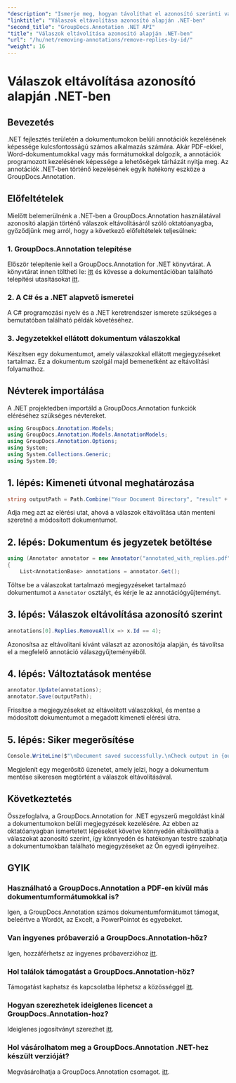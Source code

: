 ```yaml
---
"description": "Ismerje meg, hogyan távolíthat el azonosító szerinti válaszokat .NET-ben a GroupDocs.Annotation használatával. Kövesse lépésről lépésre szóló útmutatónkat a hatékony dokumentum-annotációkezeléshez."
"linktitle": "Válaszok eltávolítása azonosító alapján .NET-ben"
"second_title": "GroupDocs.Annotation .NET API"
"title": "Válaszok eltávolítása azonosító alapján .NET-ben"
"url": "/hu/net/removing-annotations/remove-replies-by-id/"
"weight": 16
---
```


# Válaszok eltávolítása azonosító alapján .NET-ben

## Bevezetés
.NET fejlesztés területén a dokumentumokon belüli annotációk kezelésének képessége kulcsfontosságú számos alkalmazás számára. Akár PDF-ekkel, Word-dokumentumokkal vagy más formátumokkal dolgozik, a annotációk programozott kezelésének képessége a lehetőségek tárházát nyitja meg. Az annotációk .NET-ben történő kezelésének egyik hatékony eszköze a GroupDocs.Annotation.
## Előfeltételek
Mielőtt belemerülnénk a .NET-ben a GroupDocs.Annotation használatával azonosító alapján történő válaszok eltávolításáról szóló oktatóanyagba, győződjünk meg arról, hogy a következő előfeltételek teljesülnek:
### 1. GroupDocs.Annotation telepítése
Először telepítenie kell a GroupDocs.Annotation for .NET könyvtárat. A könyvtárat innen töltheti le: [itt](https://releases.groupdocs.com/annotation/net/) és kövesse a dokumentációban található telepítési utasításokat [itt](https://tutorials.groupdocs.com/annotation/net/).
### 2. A C# és a .NET alapvető ismeretei
A C# programozási nyelv és a .NET keretrendszer ismerete szükséges a bemutatóban található példák követéséhez.
### 3. Jegyzetekkel ellátott dokumentum válaszokkal
Készítsen egy dokumentumot, amely válaszokkal ellátott megjegyzéseket tartalmaz. Ez a dokumentum szolgál majd bemenetként az eltávolítási folyamathoz.

## Névterek importálása
A .NET projektedben importáld a GroupDocs.Annotation funkciók eléréséhez szükséges névtereket.
```csharp
using GroupDocs.Annotation.Models;
using GroupDocs.Annotation.Models.AnnotationModels;
using GroupDocs.Annotation.Options;
using System;
using System.Collections.Generic;
using System.IO;
```
## 1. lépés: Kimeneti útvonal meghatározása
```csharp
string outputPath = Path.Combine("Your Document Directory", "result" + Path.GetExtension("input.pdf"));
```
Adja meg azt az elérési utat, ahová a válaszok eltávolítása után menteni szeretné a módosított dokumentumot.
## 2. lépés: Dokumentum és jegyzetek betöltése
```csharp
using (Annotator annotator = new Annotator("annotated_with_replies.pdf"))
{
    List<AnnotationBase> annotations = annotator.Get();
```
Töltse be a válaszokat tartalmazó megjegyzéseket tartalmazó dokumentumot a `Annotator` osztályt, és kérje le az annotációgyűjteményt.
## 3. lépés: Válaszok eltávolítása azonosító szerint
```csharp
annotations[0].Replies.RemoveAll(x => x.Id == 4);
```
Azonosítsa az eltávolítani kívánt választ az azonosítója alapján, és távolítsa el a megfelelő annotáció válaszgyűjteményéből.
## 4. lépés: Változtatások mentése
```csharp
annotator.Update(annotations);
annotator.Save(outputPath);
```
Frissítse a megjegyzéseket az eltávolított válaszokkal, és mentse a módosított dokumentumot a megadott kimeneti elérési útra.
## 5. lépés: Siker megerősítése
```csharp
Console.WriteLine($"\nDocument saved successfully.\nCheck output in {outputPath}.");
```
Megjelenít egy megerősítő üzenetet, amely jelzi, hogy a dokumentum mentése sikeresen megtörtént a válaszok eltávolításával.

## Következtetés
Összefoglalva, a GroupDocs.Annotation for .NET egyszerű megoldást kínál a dokumentumokon belüli megjegyzések kezelésére. Az ebben az oktatóanyagban ismertetett lépéseket követve könnyedén eltávolíthatja a válaszokat azonosító szerint, így könnyedén és hatékonyan testre szabhatja a dokumentumokban található megjegyzéseket az Ön egyedi igényeihez.
## GYIK
### Használható a GroupDocs.Annotation a PDF-en kívül más dokumentumformátumokkal is?
Igen, a GroupDocs.Annotation számos dokumentumformátumot támogat, beleértve a Wordöt, az Excelt, a PowerPointot és egyebeket.
### Van ingyenes próbaverzió a GroupDocs.Annotation-höz?
Igen, hozzáférhetsz az ingyenes próbaverzióhoz [itt](https://releases.groupdocs.com/).
### Hol találok támogatást a GroupDocs.Annotation-höz?
Támogatást kaphatsz és kapcsolatba léphetsz a közösséggel [itt](https://forum.groupdocs.com/c/annotation/10).
### Hogyan szerezhetek ideiglenes licencet a GroupDocs.Annotation-hoz?
Ideiglenes jogosítványt szerezhet [itt](https://purchase.groupdocs.com/temporary-license/).
### Hol vásárolhatom meg a GroupDocs.Annotation .NET-hez készült verzióját?
Megvásárolhatja a GroupDocs.Annotation csomagot. [itt](https://purchase.groupdocs.com/buy).